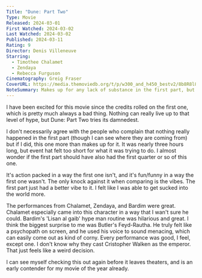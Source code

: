 ```yaml
---
Title: "Dune: Part Two"
Type: Movie
Released: 2024-03-01
First Watched: 2024-03-02
Last Watched: 2024-03-02
Published: 2024-03-11
Rating: 9
Director: Denis Villeneuve
Starring:
  - Timothee Chalamet
  - Zendaya
  - Rebecca Furguson
Cinematography: Greig Fraser
CoverURL: https://media.themoviedb.org/t/p/w300_and_h450_bestv2/8b8R8l88Qje9dn9OE8PY05Nxl1X.jpg
NoteSummary: Makes up for any lack of substance in the first part, but trades a bit of style for it
---
```

I have been excited for this movie since the credits rolled on the first one, which is pretty much always a bad thing. Nothing can really live up to that level of hype, but Dune: Part Two tries its damnedest. 

I don't necessarily agree with the people who complain that nothing really happened in the first part (though I can see where they are coming from) but if I did, this one more than makes up for it. It was nearly three hours long, but event hat felt too short for what it was trying to do. I almost wonder if the first part should have also had the first quarter or so of this one. 

It's action packed in a way the first one isn't, and it's fun/funny in a way the first one wasn't. The only knock against it when comparing is the vibes. The first part just had a better vibe to it. I felt like I was able to get sucked into the world more. 

The performances from Chalamet, Zendaya, and Bardim were great. Chalamet especially came into this character in a way that I wan't sure he could. Bardim's 'Lisan al gaib' hype man routine was hilarious and great. I think the biggest surprise to me was Butler's Feyd-Rautha. He truly felt like a psychopath on screen, and he used his voice to sound menacing, which can easily come out as kind of corny. Every performance was good, I feel, except one. I don't know why they cast Cristopher Walken as the emperor. That just feels like a weird decision.

I can see myself checking this out again before it leaves theaters, and is an early contender for my movie of the year already. 